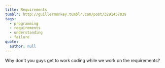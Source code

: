 ```yaml
---
title: Requirements
tumblr: http://guillermonkey.tumblr.com/post/3291457039
tags:
  - programming
  - requirements
  - understanding
  - failure
quote:
  author: null
---
```


Why don't you guys get to work coding while we work on the requirements?
